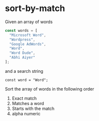 # sort-by-match

Given an array of words

```js
const words = [
  "Microsoft Word",
  "Wordpress",
  "Google AdWords",
  "Word",
  "Word Dude",
  "Abhi Aiyer"
];
```

and a search string

```
const word = "Word";
```

Sort the array of words in the following order

1. Exact match
2. Matches a word
3. Starts with the match
4. alpha numeric
